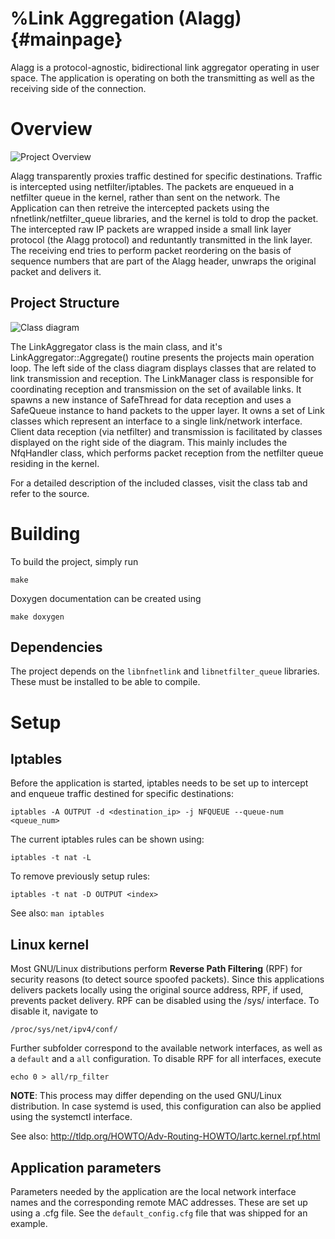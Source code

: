 %Link Aggregation (Alagg)                                     {#mainpage}
================================

Alagg is a protocol-agnostic, bidirectional link aggregator operating in user
space. The application is operating on both the transmitting as well as the
receiving side of the connection.

Overview
========

![Project Overview](../../figures/png/overview.png)

Alagg transparently proxies traffic destined for specific destinations.
Traffic is intercepted using netfilter/iptables. The packets are enqueued in a
netfilter queue in the kernel, rather than sent on the network. The Application
can then retreive the intercepted packets using the nfnetlink/netfilter\_queue
libraries, and the kernel is told to drop the packet.
The intercepted raw IP packets are wrapped inside a small link layer protocol
(the Alagg protocol) and reduntantly transmitted in the link layer.
The receiving end tries to perform packet reordering on the basis of sequence
numbers that are part of the Alagg header, unwraps the original packet and
delivers it.

Project Structure
-----------------

![Class diagram](../../figures/png/lagg.png)

The LinkAggregator class is the main class, and it's LinkAggregator::Aggregate()
routine presents the projects main operation loop. The left side of the class
diagram displays classes that are related to link transmission and reception.
The LinkManager class is responsible for coordinating reception and transmission
on the set of available links. It spawns a new instance of SafeThread for data
reception and uses a SafeQueue instance to hand packets to the upper layer.
It owns a set of Link classes which represent an interface to a single
link/network interface.
Client data reception (via netfilter) and transmission is facilitated by classes
displayed on the right side of the diagram.
This mainly includes the NfqHandler class, which performs packet reception from
the netfilter queue residing in the kernel.

For a detailed description of the included classes, visit the class tab and
refer to the source.

Building
========

To build the project, simply run

    make

Doxygen documentation can be created using

    make doxygen

Dependencies
------------

The project depends on the `libnfnetlink` and `libnetfilter_queue` libraries.
These must be installed to be able to compile.

Setup
=====

Iptables
--------

Before the application is started, iptables needs to be set up to intercept and
enqueue traffic destined for specific destinations:

    iptables -A OUTPUT -d <destination_ip> -j NFQUEUE --queue-num <queue_num>

The current iptables rules can be shown using:

    iptables -t nat -L

To remove previously setup rules:

    iptables -t nat -D OUTPUT <index>

See also: `man iptables`

Linux kernel
------------

Most GNU/Linux distributions perform **Reverse Path Filtering** (RPF) for
security reasons (to detect source spoofed packets).
Since this applications delivers packets locally using the original source
address, RPF, if used, prevents packet delivery. RPF can be disabled using the
/sys/ interface. To disable it, navigate to

    /proc/sys/net/ipv4/conf/

Further subfolder correspond to the available network interfaces, as well as a
`default` and a `all` configuration.
To disable RPF for all interfaces, execute

    echo 0 > all/rp_filter

**NOTE**: This process may differ depending on the used GNU/Linux distribution. In
case systemd is used, this configuration can also be applied using the systemctl
interface.

See also: http://tldp.org/HOWTO/Adv-Routing-HOWTO/lartc.kernel.rpf.html

Application parameters
----------------------

Parameters needed by the application are the local network interface names and
the corresponding remote MAC addresses. These are set up using a .cfg file. See
the `default_config.cfg` file that was shipped for an example.
